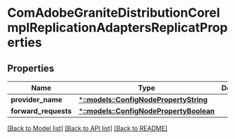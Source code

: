 # ComAdobeGraniteDistributionCoreImplReplicationAdaptersReplicatProperties

## Properties
Name | Type | Description | Notes
------------ | ------------- | ------------- | -------------
**provider_name** | [***::models::ConfigNodePropertyString**](configNodePropertyString.md) |  | [optional] 
**forward_requests** | [***::models::ConfigNodePropertyBoolean**](configNodePropertyBoolean.md) |  | [optional] 

[[Back to Model list]](../README.md#documentation-for-models) [[Back to API list]](../README.md#documentation-for-api-endpoints) [[Back to README]](../README.md)


